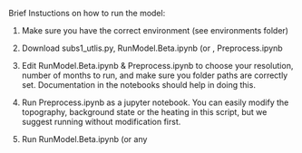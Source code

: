 Brief Instuctions on how to run the model:

1) Make sure you have the correct environment (see environments folder)

2) Download subs1_utlis.py, RunModel.Beta.ipynb (or , Preprocess.ipynb

3) Edit RunModel.Beta.ipynb & Preprocess.ipynb to choose your resolution, number of months to run, and make sure you folder paths are correctly set. Documentation in the notebooks should help in doing this.

4) Run Preprocess.ipynb as a jupyter notebook. You can easily modify the topography, background state or the heating in this script, but we suggest running without modification first.

5) Run RunModel.Beta.ipynb (or any
